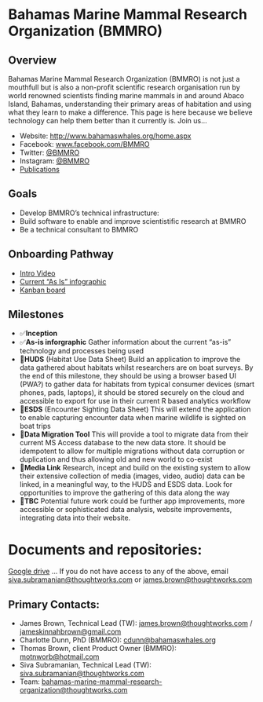 # Bahamas Marine Mammal Research Organization (BMMRO)
## Overview
Bahamas Marine Mammal Research Organization (BMMRO) is not just a mouthfull but is also a non-profit scientific research organisation run by world renowned scientists finding marine mammals in and around Abaco Island, Bahamas, understanding their primary areas of habitation and using what they learn to make a difference. This page is here because we believe technology can help them better than it currently is. Join us...
- Website:	 http://www.bahamaswhales.org/home.aspx
- Facebook: 	www.facebook.com/BMMRO
- Twitter: 	[@BMMRO](https://www.instagram.com/bmmro/)
- Instagram: 	[@BMMRO](https://twitter.com/BMMRO)
- [Publications](https://bit.ly/35cssEW)
## Goals
- Develop BMMRO’s technical infrastructure:
- Build software to enable and improve scientistific research at BMMRO
- Be a technical consultant to BMMRO

## Onboarding Pathway
- [Intro Video](https://drive.google.com/drive/u/1/folders/19epArmIPsgr5Tb2omchZ1ttjHHbw5AQo)
- [Current “As Is” infographic](As%20Is%20InfoGraphic.png)
- [Kanban board](https://trello.com/b/QE40tnJu/bmmro-kanban)

## Milestones
- ✅**Inception**
- ✅**As-is inforgraphic**
Gather information about the current “as-is” technology and processes being used
- 🚦**HUDS** (Habitat Use Data Sheet)
Build an application to improve the data gathered about habitats whilst researchers are on boat surveys. By the end of this milestone, they should be using a browser based UI (PWA?) to gather data for habitats from typical consumer devices (smart phones, pads, laptops), it should be stored securely on the cloud and accessible to export for use in their current R based analytics workflow
- 🚦**ESDS** (Encounter Sighting Data Sheet)
This will extend the application to enable capturing encounter data when marine wildlife is sighted on boat trips
- 🚦**Data Migration Tool**
This will provide a tool to migrate data from their current MS Access database to the new data store. It should be idempotent to allow for multiple migrations without data corruption or duplication and thus allowing old and new world to co-exist
- 🚦**Media Link**
Research, incept and build on the existing system to allow their extensive collection of media (images, video, audio) data can be linked, in a meaningful way, to the HUDS and ESDS data. Look for opportunities to improve the gathering of this data along the way
- 🚦**TBC**
Potential future work could be further app improvements, more accessible or sophisticated data analysis, website improvements, integrating data into their website.
# Documents and repositories: 
[Google drive](https://bit.ly/34ha4dK)
... If you do not have access to any of the above, email siva.subramanian@thoughtworks.com or james.brown@thoughtworks.com
## Primary Contacts:
- James Brown, Technical Lead (TW): james.brown@thoughtworks.com / jameskinnahbrown@gmail.com
- Charlotte Dunn, PhD (BMMRO):  cdunn@bahamaswhales.org
- Thomas Brown, client Product Owner (BMMRO): motnworb@hotmail.com
- Siva Subramanian, Technical Lead (TW): siva.subramanian@thoughtworks.com 
- Team: bahamas-marine-mammal-research-organization@thoughtworks.com
